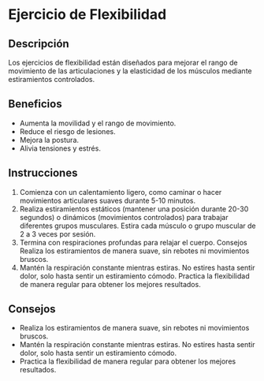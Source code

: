 # Ejercicio de Flexibilidad

## Descripción
Los ejercicios de flexibilidad están diseñados para mejorar el rango de movimiento de las articulaciones y la elasticidad de los músculos mediante estiramientos controlados.

## Beneficios
- Aumenta la movilidad y el rango de movimiento.
- Reduce el riesgo de lesiones.
- Mejora la postura.
- Alivia tensiones y estrés.

## Instrucciones
1. Comienza con un calentamiento ligero, como caminar o hacer movimientos articulares suaves durante 5-10 minutos.
2. Realiza estiramientos estáticos (mantener una posición durante 20-30 segundos) o dinámicos (movimientos controlados) para trabajar diferentes grupos musculares.
Estira cada músculo o grupo muscular de 2 a 3 veces por sesión.
3. Termina con respiraciones profundas para relajar el cuerpo.
Consejos
Realiza los estiramientos de manera suave, sin rebotes ni movimientos bruscos.
4. Mantén la respiración constante mientras estiras.
No estires hasta sentir dolor, solo hasta sentir un estiramiento cómodo.
Practica la flexibilidad de manera regular para obtener los mejores resultados.

## Consejos
-  Realiza los estiramientos de manera suave, sin rebotes ni movimientos bruscos.
- Mantén la respiración constante mientras estiras.
No estires hasta sentir dolor, solo hasta sentir un estiramiento cómodo.
- Practica la flexibilidad de manera regular para obtener los mejores resultados.


